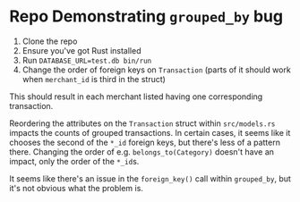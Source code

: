 # Repo Demonstrating `grouped_by` bug

1. Clone the repo
2. Ensure you've got Rust installed
3. Run `DATABASE_URL=test.db bin/run`
4. Change the order of foreign keys on `Transaction` (parts of it should work
   when `merchant_id` is third in the struct)

This should result in each merchant listed having one corresponding transaction.

Reordering the attributes on the `Transaction` struct within `src/models.rs`
impacts the counts of grouped transactions. In certain cases, it seems like it
chooses the second of the `*_id` foreign keys, but there's less of a pattern
there. Changing the order of e.g. `belongs_to(Category)` doesn't have an
impact, only the order of the `*_id`s.

It seems like there's an issue in the `foreign_key()` call within `grouped_by`,
but it's not obvious what the problem is.
